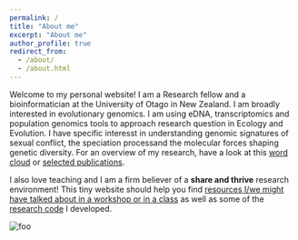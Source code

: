 ```yaml
---
permalink: /
title: "About me"
excerpt: "About me"
author_profile: true
redirect_from: 
  - /about/
  - /about.html
---
```


Welcome to my personal website! I am a Research fellow and a bioinformatician at the University of Otago in New Zealand. I am broadly interested in evolutionary genomics. I am using eDNA, transcriptomics and population genomics tools to approach research question in Ecology and Evolution. I have specific interesst in understanding genomic signatures of sexual conflict, the speciation processand the molecular forces shaping genetic diversity. For an overview of my research, have a look at this [word cloud](https://ldutoit.github.io/publications#word-cloud) or [selected publications](https://ldutoit.github.io/publications#selected-publications).

I also love teaching and I am a firm believer of a **share and thrive**  research environment! This tiny website should help you find [resources I/we might have talked about in a workshop or in a class](https://ldutoit.github.io/teaching/) as well as some of the [research code](https://ldutoit.github.io/code/) I developed. 

<html class="gr__ldutoit_github_io"><head></head><body data-gr-c-s-loaded="true">
    <img src="../collage_home.png" alt="foo">

</body></html>

